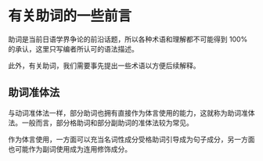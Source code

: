 # 有关助词的一些前言

助词是当前日语学界争论的前沿话题，所以各种术语和理解都不可能得到 100% 的承认，这里只写编者所认可的语法描述。

此外，有关助词，我们需要事先提出一些术语以方便后续解释。

## 助词准体法

与动词准体法一样，部分助词也拥有直接作为体言使用的能力，这就称为助词准体法。一般而言，部分格助词和部分副助词的准体法较为常见。

作为体言使用，一方面可以充当名词性成分受格助词引导成为句子成分，另一方面也可能作为副词使用成为连用修饰成分。
